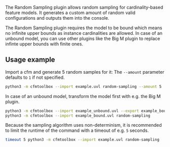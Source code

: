 The Random Sampling plugin allows random sampling for cardinality-based feature models.
It generates a custom amount of random valid configurations and outputs them into the console.

The Random Sampling plugin requires the model to be bound which means no infinite upper bounds as instance cardinalities are allowed.
In case of an unbound model, you can use other plugins like the Big M plugin to replace infinte upper bounds with finite ones.

## Usage example

Import a cfm and generate 5 random samples for it:
The `--amount` parameter defaults to `1` if not specified.

```bash
python3 -m cfmtoolbox --import example.uvl random-sampling --amount 5
```

In case of an unbound model, transform the model first with e.g. the Big M plugin.

```bash
python3 -m cfmtoolbox --import example_unbound.uvl --export example_bound.uvl apply-big-m
python3 -m cfmtoolbox --import example_bound.uvl random-sampling 
```

Because the sampling algorithm uses non-determinism, it is recommended to limit the runtime of the command with a timeout of e.g. `5` seconds.

```bash
timeout 5 python3 -m cfmtoolbox --import example.uvl random-sampling
```
